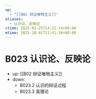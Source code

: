 ```yaml
---
up:
  - "[[B02 辩证唯物主义]]"
aliases:
  - 认识论、反映论
ctime: 2025-01-25T14:31:14+08:00
mtime: 2025-10-01T11:41:36+08:00
---
```


# B023 认识论、反映论

- up: [[B02 辩证唯物主义]]
- down:	
	- B023.2 认识的辩证过程
	- B023.3 真理论
	
